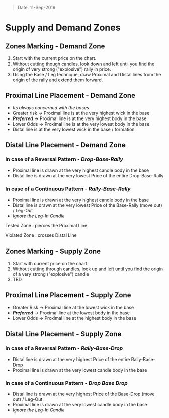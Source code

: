 > Date: 11-Sep-2019
# Supply and Demand Zones

## Zones Marking - Demand Zone
1. Start with the current price on the chart.
2. Without cutting though candles, look down and left until you find the origin of very strong ("explosive") rally in price.
3. Using the Base / Leg technique, draw Proximal and Distal lines from the origin of the rally and extend them forward.

## Proximal Line Placement - Demand Zone
- *Its always concerned with the bases*
- Greater risk -> Proximal line is at the very highest wick in the base
- ***Preferred*** -> Proximal line is at the very highest body in the base
- Lower Odds -> Proximal line is at the very lowest body in the base
- Distal line is at the very lowest wick in the base / formation

## Distal Line Placement - Demand Zone

### In case of a Reversal Pattern - *Drop-Base-Rally*
- Proximal line is drawn at the very highest candle body in the base
- Distal line is drawn at the very lowest Price of the entire Drop-Base-Rally

### In case of a Continuous Pattern - *Rally-Base-Rally*
- Proximal line is drawn at the very highest candle body in the base
- Distal line is drawn at the very lowest Price of the Base-Rally (move out) / Leg-Out
- *Ignore the Leg-In Candle*

Tested Zone
: pierces the Proximal Line

Violated Zone
: crosses Distal Line

## Zones Marking - Supply Zone
1. Start with current price on the chart
2. Without cutting through candles, look up and left until you find the origin of a very strong ("explosive") candle
3. TBD

## Proximal Line Placement - Supply Zone
- Greater Risk -> Proximal line at the lowest wick in the base
- ***Preferred*** -> Proximal line at the lowest body in the base
- Lower Odds -> Proximal line at the highest body in the base

## Distal Line Placement - Supply Zone

### In case of a Reversal Pattern - *Rally-Base-Drop*
- Distal line is drawn at the very highest Price of the entire Rally-Base-Drop
- Proximal line is drawn at the very lowest candle body in the base

### In case of a Continuous Pattern - *Drop Base Drop*
- Distal line is drawn at the very highest Price of the Base-Drop (move out) / Leg-Out
- Proximal line is drawn at the very lowest candle body in the base
- *Ignore the Leg-In Candle*
<!--stackedit_data:
eyJoaXN0b3J5IjpbLTI0MjQ2NDcyMCwxODE5NDYyOTYzXX0=
-->